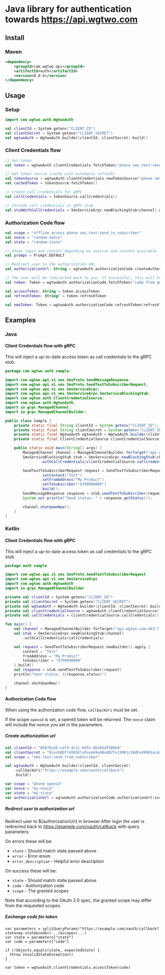# Java library for authentication towards https://api.wgtwo.com

## Install

### Maven
```xml
<dependency>
    <groupId>com.wgtwo.api</groupId>
    <artifactId>auth</artifactId>
    <version>0.0.5</version>
</dependency>
```

## Usage

### Setup
```kotlin
import com.wgtwo.auth.WgtwoAuth

val clientId = System.getenv("CLIENT_ID")
val clientSecret = System.getenv("CLIENT_SECRET")
val wgtwoAuth = WgtwoAuth.builder(clientId, clientSecret).build()
```

### Client Credentials flow
```kotlin
// Get token
val token = wgtwoAuth.clientCredentials.fetchToken("phone sms.text:send_to_subscriber")

// Get token source (cache with automatic refresh)
val tokenSource = wgtwoAuth.clientCredentials.newTokenSource("phone sms.text:send_to_subscriber")
val cachedToken = tokenSource.fetchToken()

// Create call credentials for gRPC
val callCredentials = tokenSource.callCredentials()

// Include call credentials in gRPC stub
val stubWithCallCredentials = SmsServiceGrpc.newBlockingStub(channel).withCallCredentials(callCredentials)
```

### Authorization Code flow
````kotlin
val scope = "offline_access phone sms.text:send_to_subscriber"
val nonce = "random-nonce"
val state = "random-state"

// Shows login and consent depending on session and consent available
val prompt = Prompt.DEFAULT

// Redirect user to the authorization URL
val authorizationUrl: String = wgtwoAuth.authorizationCode.createAuthorizationUrl(scope, nonce, state, prompt)

// The user will be redirected back to you. If successful, this will have `code` as a query param
val token: Token = wgtwoAuth.authorizationCode.fetchToken("code from query param")

val accessToken: String = token.accessToken
val refreshToken: String? = token.refreshToken

val newToken: Token = wgtwoAuth.authorizationCode.refreshToken(refreshToken!!)
````

## Examples
### Java

#### Client Credentials flow with gRPC

This will inject a up-to-date access token as call credentials to the gRPC stub.

```java
package com.wgtwo.auth.sample;

import com.wgtwo.api.v1.sms.SmsProto.SendMessageResponse;
import com.wgtwo.api.v1.sms.SmsProto.SendTextToSubscriberRequest;
import com.wgtwo.api.v1.sms.SmsServiceGrpc;
import com.wgtwo.api.v1.sms.SmsServiceGrpc.SmsServiceBlockingStub;
import com.wgtwo.auth.ClientCredentialSource;
import com.wgtwo.auth.WgtwoAuth;
import io.grpc.ManagedChannel;
import io.grpc.ManagedChannelBuilder;

public class Sample {
    private static final String clientId = System.getenv("CLIENT_ID");
    private static final String clientSecret = System.getenv("CLIENT_SECRET");
    private static final WgtwoAuth wgtwoAuth = WgtwoAuth.builder(clientId, clientSecret).build();
    private static final ClientCredentialSource clientCredentialSource = wgtwoAuth.clientCredentialSource("sms.text:send_to_subscriber");

    public static void main(String[] args) {
        ManagedChannel channel = ManagedChannelBuilder.forTarget("api.wgtwo.com:443").build();
        SmsServiceBlockingStub stub = SmsServiceGrpc.newBlockingStub(channel)
                .withCallCredentials(clientCredentialSource.callCredentials());

        SendTextToSubscriberRequest request = SendTextToSubscriberRequest.newBuilder()
                .setContent("Test")
                .setFromAddress("My Product")
                .setToSubscriber("4799990000")
                .build();
        SendMessageResponse response = stub.sendTextToSubscriber(request);
        System.out.println("Send status: " + response.getStatus());

        channel.shutdownNow();
    }
}
```

### Kotlin

#### Client Credentials flow with gRPC

This will inject a up-to-date access token as call credentials to the gRPC stub.

```kotlin
package auth.sample

import com.wgtwo.api.v1.sms.SmsProto.SendTextToSubscriberRequest
import com.wgtwo.api.v1.sms.SmsServiceGrpc
import com.wgtwo.auth.WgtwoAuth
import io.grpc.ManagedChannelBuilder

private val clientId = System.getenv("CLIENT_ID")
private val clientSecret = System.getenv("CLIENT_SECRET")
private val wgtwoAuth = WgtwoAuth.builder(clientId, clientSecret).build()
private val clientCredentialSource = wgtwoAuth.clientCredentialSource("sms.text:send_to_subscriber")
private val callCredentials = clientCredentialSource.callCredentials()

fun main() {
    val channel = ManagedChannelBuilder.forTarget("api.wgtwo.com:443").build()
    val stub = SmsServiceGrpc.newBlockingStub(channel)
        .withCallCredentials(callCredentials)

    val request = SendTextToSubscriberRequest.newBuilder().apply {
        content = "Test"
        fromAddress = "My Product"
        toSubscriber = "4799990000"
    }.build()
    val response = stub.sendTextToSubscriber(request)
    println("Sent status: ${response.status}")

    channel.shutdownNow()
}

```

#### Authorization Code flow
When using the authorization code flow, `callbackUri` must be set.

If the scope `openid` is set, a openId token will be returned.
The `nonce` claim will include the nonce you set in the parameters.

##### Create authorization url
```kotlin
val clientId = "86b76cb5-caf3-4c1c-bdfe-8b3454f580b8"
val clientSecret = "RzvcbQDfrkOb5ElvPuxA49oA8odBZfvj5MK1r2AdFuV99EGvL4aJvARUg637p3QqqgrU6gyG"
val scope = "sms.text:send_from_subscriber"

val wgtwoAuth = WgtwoAuth.builder(clientId, clientSecret)
    .callbackUri("https://example.com/oauth/callback")
    .build()

var scope = "phone openid"
var nonce = "my-nonce"
var state = "my-state"
var authorizationUrl = wgtwoAuth.authorizationCode.authorizationUrl(scope, nonce, state, Prompt.DEFAULT)
```

##### Redirect user to authorization url
Redirect user to ${authorizationUrl} in browser
After login the user is redirected back to https://example.com/oauth/callback with query parameters:

On errors these will be:
- `state` - Should match state passed above
- `error` - Error enum
- `error_description` - Helpful error description

On success these will be:
- `state` - Should match state passed above
- `code` - Authorization code
- `scope` - The granted scopes

Note that according to the OAuth 2.0 spec, the granted scope may differ from the requested scopes.

##### Exchange code for token

```
var parameters = splitQueryParams("https://example.com/oauth/callback?state=my-state&code=(...)&scope=(...)
var state = parameters["state"]
var code = parameters["code"]

if (!Objects.equals(state, expectedState) {
  throw InvalidStateException()
}

var token = wgtwoAuth.clientCredentials.accessToken(code)
```
